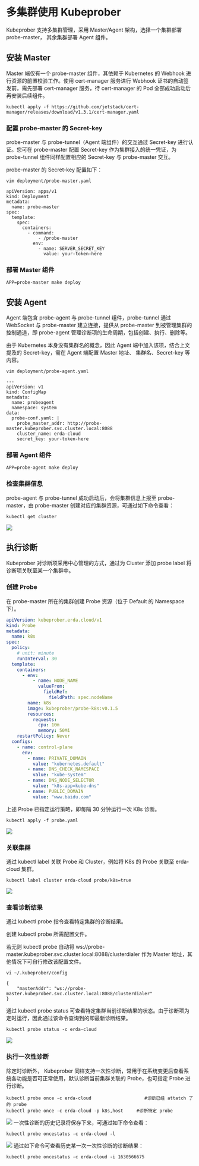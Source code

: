 # 多集群使用 Kubeprober

Kubeprober 支持多集群管理，采用 Master/Agent 架构，选择一个集群部署 probe-master， 其余集群部署 Agent 组件。

## 安装 Master
Master 端仅有一个 probe-master 组件，其依赖于 Kubernetes 的 Webhook 进行资源的前置校验工作。使用 cert-manager 服务进行 Webhook 证书的自动签发前，需先部署 cert-manager 服务，待 cert-manager 的 Pod 全部成功启动后再安装后续组件。

```shell script
kubectl apply -f https://github.com/jetstack/cert-manager/releases/download/v1.3.1/cert-manager.yaml
```
### 配置 probe-master 的 Secret-key  

probe-master 与 probe-tunnel（Agent 端组件）的交互通过 Secret-key 进行认证。您可在 probe-master 配置 Secret-key 作为集群接入的统一凭证，为 probe-tunnel 组件同样配置相应的 Secret-key 与 probe-master 交互。  

probe-master 的 Secret-key 配置如下：

```shell script
vim deployment/probe-master.yaml

apiVersion: apps/v1
kind: Deployment
metadata:
  name: probe-master
spec:
  template:
    spec:
      containers:
        - command:
            - /probe-master
          env:
            - name: SERVER_SECRET_KEY
              value: your-token-here
```
### 部署 Master 组件
```
APP=probe-master make deploy
```
## 安装 Agent
Agent 端包含 probe-agent 与 probe-tunnel 组件，probe-tunnel 通过 WebSocket 与 probe-master 建立连接，提供从 probe-master 到被管理集群的控制通道，即 probe-agent 管理诊断项的生命周期，包括创建、执行、删除等。 

由于 Kubernetes 本身没有集群名的概念，因此 Agent 端中加入该项，结合上文提及的 Secret-key，需在 Agent 端配置 Master 地址、 集群名、Secret-key 等内容。

```shell script
vim deployment/probe-agent.yaml

---
apiVersion: v1
kind: ConfigMap
metadata:
  name: probeagent
  namespace: system
data:
  probe-conf.yaml: |
    probe_master_addr: http://probe-master.kubeprober.svc.cluster.local:8088
    cluster_name: erda-cloud
    secret_key: your-token-here
```
### 部署 Agent 组件
```shell script
APP=probe-agent make deploy
```
### 检查集群信息
probe-agent 与 probe-tunnel 成功启动后，会将集群信息上报至 probe-master，由 probe-master 创建对应的集群资源，可通过如下命令查看：

```
kubectl get cluster
```
![](http://terminus-paas.oss-cn-hangzhou.aliyuncs.com/paas-doc/2021/10/08/904cbeb8-21fb-42bf-8857-594c3630d60b.png)
## 执行诊断
Kubeprober 对诊断项采用中心管理的方式，通过为 Cluster 添加 probe label 将诊断项关联至某一个集群中。

### 创建 Probe
在 probe-master 所在的集群创建 Probe 资源（位于 Default 的 Namespace 下）。  

```yaml
apiVersion: kubeprober.erda.cloud/v1
kind: Probe
metadata:
  name: k8s
spec:
  policy:
    # unit: minute
    runInterval: 30
  template:
    containers:
      - env:
          - name: NODE_NAME
            valueFrom:
              fieldRef:
                fieldPath: spec.nodeName
        name: k8s
        image: kubeprober/probe-k8s:v0.1.5
        resources:
          requests:
            cpu: 10m
            memory: 50Mi
    restartPolicy: Never
  configs:
    - name: control-plane
      env:
        - name: PRIVATE_DOMAIN
          value: "kubernetes.default"
        - name: DNS_CHECK_NAMESPACE
          value: "kube-system"
        - name: DNS_NODE_SELECTOR
          value: "k8s-app=kube-dns"
        - name: PUBLIC_DOMAIN
          value: "www.baidu.com"
```
上述 Probe 已指定运行策略，即每隔 30 分钟运行一次 K8s 诊断。

```shell script
kubectl apply -f probe.yaml
```
![](http://terminus-paas.oss-cn-hangzhou.aliyuncs.com/paas-doc/2021/10/08/2ac2c3fb-d011-48c8-aee4-7321f763f297.png)
### 关联集群
通过 kubectl label 关联 Probe 和 Cluster，例如将 K8s 的 Probe 关联至 erda-cloud 集群。

```shell script
kubectl label cluster erda-cloud probe/k8s=true
```
![](http://terminus-paas.oss-cn-hangzhou.aliyuncs.com/paas-doc/2021/10/08/88a99136-7abc-4afa-b3af-afd0a45def54.png)
### 查看诊断结果
通过 kubectl probe 指令查看特定集群的诊断结果。  

创建 kubectl probe 所需配置文件。

若无则 kubectl probe 自动将 ws://probe-master.kubeprober.svc.cluster.local:8088/clusterdialer 作为 Master 地址，其他情况下可自行修改该配置文件。 

```shell script
vi ~/.kubeprober/config

{
    "masterAddr": "ws://probe-master.kubeprober.svc.cluster.local:8088/clusterdialer"
}
```
通过 kubectl probe status 可查看特定集群当前诊断结果的状态。由于诊断项为定时运行，因此通过该命令查询到的即最新诊断结果。
```shell script
kubectl probe status -c erda-cloud
```
![](http://terminus-paas.oss-cn-hangzhou.aliyuncs.com/paas-doc/2021/10/08/0cf51503-2b49-4ac7-b8c4-fa742fe85546.png)
### 执行一次性诊断
除定时诊断外， Kubeprober 同样支持一次性诊断，常用于在系统变更后查看系统各功能是否可正常使用，默认诊断当前集群关联的 Probe，也可指定 Probe 进行诊断。

```shell script
kubectl probe once -c erda-cloud                    #诊断已经 attatch 了的 probe
kubectl probe once -c erda-cloud -p k8s,host     #诊断特定 probe
```
![](http://terminus-paas.oss-cn-hangzhou.aliyuncs.com/paas-doc/2021/10/08/51d83f8f-cc53-466d-a6ca-444a8ac63b7d.png)
一次性诊断的历史记录将保存下来，可通过如下命令查看：

```
kubectl probe oncestatus -c erda-cloud -l
```
![](http://terminus-paas.oss-cn-hangzhou.aliyuncs.com/paas-doc/2021/10/08/d59be731-0830-4029-96e2-4efc045467fd.png)
通过如下命令可查看历史某一次一次性诊断的诊断结果：

```
kubectl probe oncestatus -c erda-cloud -i 1630566675
```
